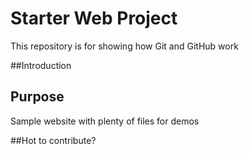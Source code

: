 # Starter Web Project

This repository is for showing how Git and GitHub work

##Introduction

## Purpose

Sample website with plenty of files for demos

##Hot to contribute?